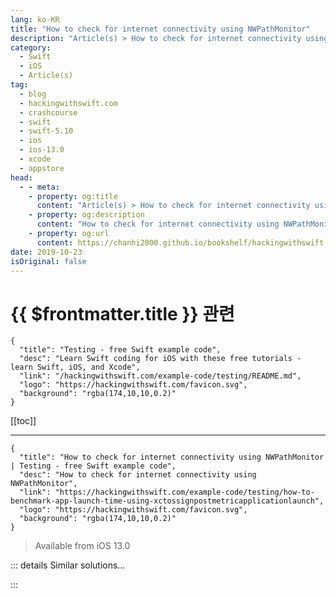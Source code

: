 ```yaml
---
lang: ko-KR
title: "How to check for internet connectivity using NWPathMonitor"
description: "Article(s) > How to check for internet connectivity using NWPathMonitor"
category:
  - Swift
  - iOS
  - Article(s)
tag: 
  - blog
  - hackingwithswift.com
  - crashcourse
  - swift
  - swift-5.10
  - ios
  - ios-13.0
  - xcode
  - appstore
head:
  - - meta:
    - property: og:title
      content: "Article(s) > How to check for internet connectivity using NWPathMonitor"
    - property: og:description
      content: "How to check for internet connectivity using NWPathMonitor"
    - property: og:url
      content: https://chanhi2000.github.io/bookshelf/hackingwithswift.com/example-code/testing/how-to-benchmark-app-launch-time-using-xctossignpostmetricapplicationlaunch.html
date: 2019-10-23
isOriginal: false
---
```


# {{ $frontmatter.title }} 관련

```component VPCard
{
  "title": "Testing - free Swift example code",
  "desc": "Learn Swift coding for iOS with these free tutorials - learn Swift, iOS, and Xcode",
  "link": "/hackingwithswift.com/example-code/testing/README.md",
  "logo": "https://hackingwithswift.com/favicon.svg",
  "background": "rgba(174,10,10,0.2)"
}
```

[[toc]]

---

```component VPCard
{
  "title": "How to check for internet connectivity using NWPathMonitor | Testing - free Swift example code",
  "desc": "How to check for internet connectivity using NWPathMonitor",
  "link": "https://hackingwithswift.com/example-code/testing/how-to-benchmark-app-launch-time-using-xctossignpostmetricapplicationlaunch",
  "logo": "https://hackingwithswift.com/favicon.svg",
  "background": "rgba(174,10,10,0.2)"
}
```

> Available from iOS 13.0

<!-- TODO: 작성 -->

<!-- 
Optimizing your application’s launch time helps ensure users spend more time using your app and less time staring at your launch screen, and helpfully Xcode comes with a built-in way to help us measure and monitor that time: `XCTOSSignpostMetric.applicationLaunch`.

To use this, start a new `measure()` block, asking for that value as one of the metrics you want to track. Given that is focusing specifically on launch time, it’s probably a good idea to ask for that single metric. When you’re ready, call `XCUIApplication().launch()` to launch your app, like this:

```swift
func testLaunchPerformance() {
    measure(metrics: [XCTOSSignpostMetric.applicationLaunch]) {
        XCUIApplication().launch()
    }
}
```

Like a regular `measure()` block, this causes your test to be run multiple times to ensure a fair spread of readings. When it finishes, you’ll be able to set the baseline for your launch time, to make sure changes made in the future don’t dramatically affect it.

Although Apple doesn’t specify a precise number of seconds that we should aim for with app open times, they *do* say “a low number of seconds”. Based on my experience, anything more than three seconds on the newest device will feel slow, particularly because it’s likely to be five or more seconds on older devices.

**Tip:** If you create a new UI Test target you’ll get an application launch test included in the template.

-->

::: details Similar solutions…

<!--
/example-code/system/how-to-run-code-when-your-app-is-terminated">How to run code when your app is terminated 
/quick-start/swiftui/how-to-fill-and-stroke-shapes-at-the-same-time">How to fill and stroke shapes at the same time 
/example-code/system/how-to-run-code-at-a-specific-time">How to run code at a specific time 
/quick-start/swiftui/how-to-make-two-gestures-recognize-at-the-same-time-using-simultaneousgesture">How to make two gestures recognize at the same time using simultaneousGesture() 
/example-code/system/how-to-show-a-relative-date-and-time-using-relativedatetimeformatter">How to show a relative date and time using RelativeDateTimeFormatter</a>
-->

:::

